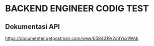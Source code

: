 # BACKEND ENGINEER CODIG TEST 
## Dokumentasi API
https://documenter.getpostman.com/view/6584319/2s8YsxtWAk
